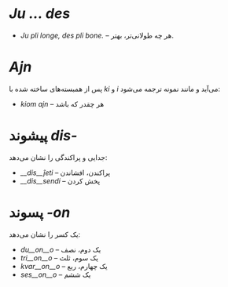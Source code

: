 # *Ju … des*

- *<span dir="ltr">Ju pli longe, des pli bone.</span>* – هر چه طولانی‌تر، بهتر.
 

# *Ajn*

پس از همبسته‌های ساخته شده با *ki* و *i* می‌آید و مانند نمونه ترجمه می‌شود:

- *kiom ajn* – هر چقدر که باشد
 

# پیشوند *<span dir="ltr">dis-</span>*

جدایی و پراکندگی را نشان می‌دهد:

- *__dis__ĵeti* – پراکندن، افشاندن
- *__dis__sendi* – پخش کردن
 

# پسوند *<span dir="ltr">-on</span>*

یک کسر را نشان می‌دهد:

- *du__on__o*   – یک دوم، نصف
- *tri__on__o*  – یک سوم، ثلث
- *kvar__on__o* – یک چهارم، ربع
- *ses__on__o*  – یک ششم
 
